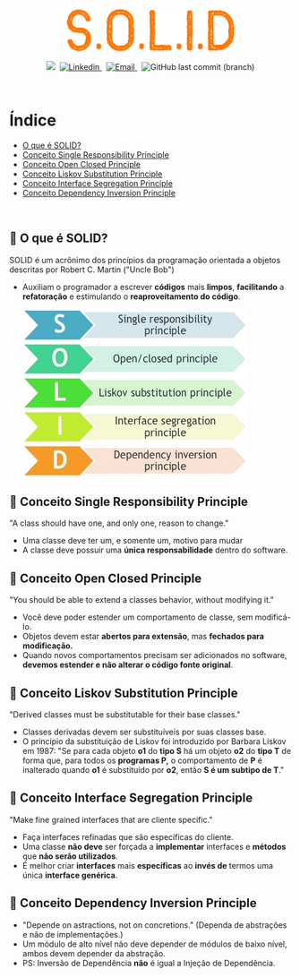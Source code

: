 <p align="center">
  <img src="../.github/solid.png" width=300 alt="S.O.L.I.D" /> 
</p>

<p align="center">
  <img src="https://img.shields.io/badge/author-Nadia%20Ligia-FF7600?style=plastic">&nbsp;

  <a href="https://www.linkedin.com/in/nlnadialigia/">
  <img alt="Linkedin" src="https://img.shields.io/badge/-Linkedin -FF7600?style=plastic&logo=Linkedin&logoColor=white&link=https://www.linkedin.com/in/nlnadialigia/" />
  </a>&nbsp;
  <a href="mailto:nlnadialigia@gmail.com">
    <img alt="Email" src="https://img.shields.io/badge/-Email-FF7600?style=plastic&logo=Gmail&logoColor=white&link=mailto:nlnadialigia@gmail.com" />
  </a>&nbsp;
  <img alt="GitHub last commit (branch)" src="https://img.shields.io/github/last-commit/nlnadialigia/desenvolvimento-basico-java/solid?color=FF7600&style=plastic">
</p>

<br>

# Índice

- [O que é SOLID?](#📌-o-que-é-solid)
- [Conceito Single Responsibility Principle](#📌-conceito-single-responsibility-principle)
- [Conceito Open Closed Principle](#📌-conceito-open-closed-principle)
- [Conceito Liskov Substitution Principle](#📌-conceito-liskov-substitution-principle)
- [Conceito Interface Segregation Principle](#📌-conceito-interface-segregation-principle)
- [Conceito Dependency Inversion Principle](#📌-conceito-dependency-inversion-principle)

<br>

## 📌 O que é SOLID?

SOLID é um acrônimo dos princípios da programação orientada a objetos descritas por Robert C. Martin ("Uncle Bob")

- Auxiliam o programador a escrever **códigos** mais **limpos**, **facilitando** a **refatoração** e estimulando o **reaproveitamento do código**.

  ![Acrônimo SOLID](../.github/solid-principles.png)

## 📌 Conceito Single Responsibility Principle

"A class should have one, and only one, reason to change."

- Uma classe deve ter um, e somente um, motivo para mudar
- A classe deve possuir uma **única responsabilidade** dentro do software.

## 📌 Conceito Open Closed Principle

"You should be able to extend a classes behavior, without modifying it."

- Você deve poder estender um comportamento de classe, sem modificá-lo.
- Objetos devem estar **abertos para extensão**, mas **fechados para modificação.**
- Quando novos comportamentos precisam ser adicionados no software, **devemos estender e não alterar o código fonte original**.

## 📌 Conceito Liskov Substitution Principle

"Derived classes must be substitutable for their base classes."

- Classes derivadas devem ser substituíveis por suas classes base.
- O princípio da substituição de Liskov foi introduzido por Barbara Liskov em 1987: "Se para cada objeto **o1** do **tipo S** há um objeto **o2** do **tipo T** de forma que, para todos os **programas P,** o comportamento de **P** é inalterado quando **o1** é substituído por **o2**, então **S é um subtipo de T**."

## 📌 Conceito Interface Segregation Principle

"Make fine grained interfaces that are cliente specific."

- Faça interfaces refinadas que são específicas do cliente.
- Uma classe **não deve** ser forçada a **implementar** interfaces e **métodos** que **não serão utilizados**.
- É melhor criar **interfaces** mais **específicas** ao **invés de** termos uma única **interface genérica**.

## 📌 Conceito Dependency Inversion Principle

- "Depende on astractions, not on concretions." (Dependa de abstrações e não de implementações.)
- Um módulo de alto nível não deve depender de módulos de baixo nível, ambos devem depender da abstração.
- PS: Inversão de Dependência **não** é igual a Injeção de Dependência.
